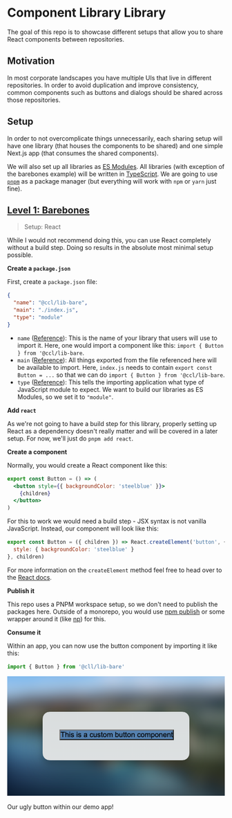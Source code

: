 # Component Library Library

The goal of this repo is to showcase different setups that allow you to share React components between repositories.

## Motivation

In most corporate landscapes you have multiple UIs that live in different repositories. In order to avoid duplication and improve consistency, common components such as buttons and dialogs should be shared across those repositories.

## Setup

In order to not overcomplicate things unnecessarily, each sharing setup will have one library (that houses the components to be shared) and one simple Next.js app (that consumes the shared components).

We will also set up all libraries as [ES Modules](https://nodejs.org/api/esm.html#introduction). All libraries (with exception of the barebones example) will be written in [TypeScript](https://www.typescriptlang.org/). We are going to use [`pnpm`](https://pnpm.io/) as a package manager (but everything will work with `npm` or `yarn` just fine).

## [Level 1: Barebones](./lib/bare)

> Setup: React

While I would not recommend doing this, you can use React completely without a build step. Doing so results in the absolute most minimal setup possible.

**Create a `package.json`**

First, create a `package.json` file:

```json
{
  "name": "@ccl/lib-bare",
  "main": "./index.js",
  "type": "module"
}
```

- `name` ([Reference](https://nodejs.org/api/packages.html#name)): This is the name of your library that users will use to import it. Here, one would import a component like this: `import { Button } from '@ccl/lib-bare`.
- `main` ([Reference](https://nodejs.org/api/packages.html#main)): All things exported from the file referenced here will be available to import. Here, `index.js` needs to contain `export const Button = ...` so that we can do `import { Button } from '@ccl/lib-bare`.
- `type` ([Reference](https://nodejs.org/api/packages.html#type)): This tells the importing application what type of JavaScript module to expect. We want to build our libraries as ES Modules, so we set it to `"module"`.

**Add `react`**

As we're not going to have a build step for this library, properly setting up React as a dependency doesn't really matter and will be covered in a later setup. For now, we'll just do `pnpm add react`.

**Create a component**

Normally, you would create a React component like this:


```jsx
export const Button = () => (
  <button style={{ backgroundColor: 'steelblue' }}>
    {children}
  </button>
)
```

For this to work we would need a build step - JSX syntax is not vanilla JavaScript. Instead, our component will look like this:


```js
export const Button = ({ children }) => React.createElement('button', {
  style: { backgroundColor: 'steelblue' }
}, children)
```

For more information on the `createElement` method feel free to head over to the [React docs](https://react.dev/reference/react/createElement).

**Publish it**

This repo uses a PNPM workspace setup, so we don't need to publish the packages here. Outside of a monorepo, you would use [npm publish](https://docs.npmjs.com/cli/commands/npm-publish) or some wrapper around it (like [np](https://github.com/sindresorhus/np)) for this.

**Consume it**

Within an app, you can now use the button component by importing it like this:


```js
import { Button } from '@cll/lib-bare'
```

![Button inside our demo app](./.github/screenshots/lib-bare.png)
<caption>Our ugly button within our demo app!</caption>